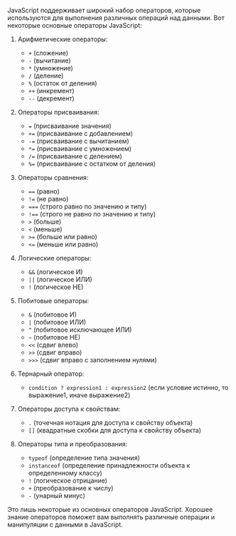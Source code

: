JavaScript поддерживает широкий набор операторов, которые используются для выполнения различных операций над данными. Вот некоторые основные операторы JavaScript:

1. Арифметические операторы:
   - `+` (сложение)
   - `-` (вычитание)
   - `*` (умножение)
   - `/` (деление)
   - `%` (остаток от деления)
   - `++` (инкремент)
   - `--` (декремент)

2. Операторы присваивания:
   - `=` (присваивание значения)
   - `+=` (присваивание с добавлением)
   - `-=` (присваивание с вычитанием)
   - `*=` (присваивание с умножением)
   - `/=` (присваивание с делением)
   - `%=` (присваивание с остатком от деления)

3. Операторы сравнения:
   - `==` (равно)
   - `!=` (не равно)
   - `===` (строго равно по значению и типу)
   - `!==` (строго не равно по значению и типу)
   - `>` (больше)
   - `<` (меньше)
   - `>=` (больше или равно)
   - `<=` (меньше или равно)

4. Логические операторы:
   - `&&` (логическое И)
   - `||` (логическое ИЛИ)
   - `!` (логическое НЕ)

5. Побитовые операторы:
   - `&` (побитовое И)
   - `|` (побитовое ИЛИ)
   - `^` (побитовое исключающее ИЛИ)
   - `~` (побитовое НЕ)
   - `<<` (сдвиг влево)
   - `>>` (сдвиг вправо)
   - `>>>` (сдвиг вправо с заполнением нулями)

6. Тернарный оператор:
   - `condition ? expression1 : expression2` (если условие истинно, то выражение1, иначе выражение2)

7. Операторы доступа к свойствам:
   - `.` (точечная нотация для доступа к свойству объекта)
   - `[]` (квадратные скобки для доступа к свойству объекта)

8. Операторы типа и преобразования:
   - `typeof` (определение типа значения)
   - `instanceof` (определение принадлежности объекта к определенному классу)
   - `!` (логическое отрицание)
   - `+` (преобразование к числу)
   - `-` (унарный минус)

Это лишь некоторые из основных операторов JavaScript. Хорошее знание операторов поможет вам выполнять различные операции и манипуляции с данными в JavaScript.